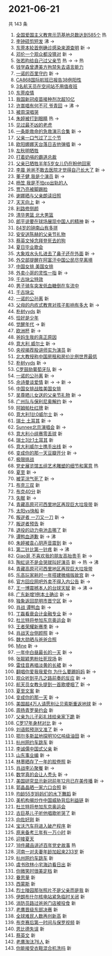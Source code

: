 # 2021-06-21

共 143 条

<!-- BEGIN -->
<!-- 最后更新时间 Mon Jun 21 2021 11:21:50 GMT+0800 (China Standard Time) -->

1. [全国爱国主义教育示范基地总数达到585个](https://s.weibo.com//weibo?q=%23%E5%85%A8%E5%9B%BD%E7%88%B1%E5%9B%BD%E4%B8%BB%E4%B9%89%E6%95%99%E8%82%B2%E7%A4%BA%E8%8C%83%E5%9F%BA%E5%9C%B0%E6%80%BB%E6%95%B0%E8%BE%BE%E5%88%B0585%E4%B8%AA%23&Refer=new_time)
   热
2. [李钟硕剪短发](https://s.weibo.com//weibo?q=%23%E6%9D%8E%E9%92%9F%E7%A1%95%E5%89%AA%E7%9F%AD%E5%8F%91%23&Refer=top)
   沸 ->
3. [东莞本轮首例确诊感染来源查明](https://s.weibo.com//weibo?q=%23%E4%B8%9C%E8%8E%9E%E6%9C%AC%E8%BD%AE%E9%A6%96%E4%BE%8B%E7%A1%AE%E8%AF%8A%E6%84%9F%E6%9F%93%E6%9D%A5%E6%BA%90%E6%9F%A5%E6%98%8E%23&Refer=top)
   新 ->
4. [邓伦一个观众都没猜对](https://s.weibo.com//weibo?q=%23%E9%82%93%E4%BC%A6%E4%B8%80%E4%B8%AA%E8%A7%82%E4%BC%97%E9%83%BD%E6%B2%A1%E7%8C%9C%E5%AF%B9%23&Refer=top)
   新 ->
5. [张若昀给自己过父亲节](https://s.weibo.com//weibo?q=%23%E5%BC%A0%E8%8B%A5%E6%98%80%E7%BB%99%E8%87%AA%E5%B7%B1%E8%BF%87%E7%88%B6%E4%BA%B2%E8%8A%82%23&Refer=top)
   热 -> -> 热
6. [钱学森曾遭美方拘禁失去语言能力](https://s.weibo.com//weibo?q=%23%E9%92%B1%E5%AD%A6%E6%A3%AE%E6%9B%BE%E9%81%AD%E7%BE%8E%E6%96%B9%E6%8B%98%E7%A6%81%E5%A4%B1%E5%8E%BB%E8%AF%AD%E8%A8%80%E8%83%BD%E5%8A%9B%23&Refer=top)
7. [一诺的百里守约](https://s.weibo.com//weibo?q=%23%E4%B8%80%E8%AF%BA%E7%9A%84%E7%99%BE%E9%87%8C%E5%AE%88%E7%BA%A6%23&Refer=top)
   新 ->
8. [CA868国际航班已报告38例阳性](https://s.weibo.com//weibo?q=%23CA868%E5%9B%BD%E9%99%85%E8%88%AA%E7%8F%AD%E5%B7%B2%E6%8A%A5%E5%91%8A38%E4%BE%8B%E9%98%B3%E6%80%A7%23&Refer=top)
9. [3名航天员在空间站不用值夜班](https://s.weibo.com//weibo?q=%233%E5%90%8D%E8%88%AA%E5%A4%A9%E5%91%98%E5%9C%A8%E7%A9%BA%E9%97%B4%E7%AB%99%E4%B8%8D%E7%94%A8%E5%80%BC%E5%A4%9C%E7%8F%AD%23&Refer=top)
10. [东莞疫情](https://s.weibo.com//weibo?q=%E4%B8%9C%E8%8E%9E%E7%96%AB%E6%83%85&Refer=top)
11. [我国新冠疫苗接种剂次超10亿](https://s.weibo.com//weibo?q=%23%E6%88%91%E5%9B%BD%E6%96%B0%E5%86%A0%E7%96%AB%E8%8B%97%E6%8E%A5%E7%A7%8D%E5%89%82%E6%AC%A1%E8%B6%8510%E4%BA%BF%23&Refer=top)
12. [许嵩唱有何不可 爷青回](https://s.weibo.com//weibo?q=%E8%AE%B8%E5%B5%A9%E5%94%B1%E6%9C%89%E4%BD%95%E4%B8%8D%E5%8F%AF%20%E7%88%B7%E9%9D%92%E5%9B%9E&Refer=top)
    -> 沸 ->
13. [被周深唱哭](https://s.weibo.com//weibo?q=%23%E8%A2%AB%E5%91%A8%E6%B7%B1%E5%94%B1%E5%93%AD%23&Refer=top)
14. [朱婷被打到眼睛](https://s.weibo.com//weibo?q=%23%E6%9C%B1%E5%A9%B7%E8%A2%AB%E6%89%93%E5%88%B0%E7%9C%BC%E7%9D%9B%23&Refer=top)
    热 ->
15. [见过最不凶的老虎](https://s.weibo.com//weibo?q=%23%E8%A7%81%E8%BF%87%E6%9C%80%E4%B8%8D%E5%87%B6%E7%9A%84%E8%80%81%E8%99%8E%23&Refer=top)
16. [一条能救命的急救演示合集](https://s.weibo.com//weibo?q=%23%E4%B8%80%E6%9D%A1%E8%83%BD%E6%95%91%E5%91%BD%E7%9A%84%E6%80%A5%E6%95%91%E6%BC%94%E7%A4%BA%E5%90%88%E9%9B%86%23&Refer=top)
    新 ->
17. [父亲一口气过了三个节](https://s.weibo.com//weibo?q=%23%E7%88%B6%E4%BA%B2%E4%B8%80%E5%8F%A3%E6%B0%94%E8%BF%87%E4%BA%86%E4%B8%89%E4%B8%AA%E8%8A%82%23&Refer=top)
18. [欧阳娜娜天台落日吉他弹唱](https://s.weibo.com//weibo?q=%23%E6%AC%A7%E9%98%B3%E5%A8%9C%E5%A8%9C%E5%A4%A9%E5%8F%B0%E8%90%BD%E6%97%A5%E5%90%89%E4%BB%96%E5%BC%B9%E5%94%B1%23&Refer=top)
    新 ->
19. [左秋明牺牲](https://s.weibo.com//weibo?q=%23%E5%B7%A6%E7%A7%8B%E6%98%8E%E7%89%BA%E7%89%B2%23&Refer=top)
20. [打着奶嗝的霸道总裁](https://s.weibo.com//weibo?q=%23%E6%89%93%E7%9D%80%E5%A5%B6%E5%97%9D%E7%9A%84%E9%9C%B8%E9%81%93%E6%80%BB%E8%A3%81%23&Refer=top)
21. [父亲已牺牲半年5岁女儿仍在盼他回家](https://s.weibo.com//weibo?q=%23%E7%88%B6%E4%BA%B2%E5%B7%B2%E7%89%BA%E7%89%B2%E5%8D%8A%E5%B9%B45%E5%B2%81%E5%A5%B3%E5%84%BF%E4%BB%8D%E5%9C%A8%E7%9B%BC%E4%BB%96%E5%9B%9E%E5%AE%B6%23&Refer=top)
22. [李晨
    爸爸不敢去医院才觉得自己长大了](https://s.weibo.com//weibo?q=%E6%9D%8E%E6%99%A8%20%E7%88%B8%E7%88%B8%E4%B8%8D%E6%95%A2%E5%8E%BB%E5%8C%BB%E9%99%A2%E6%89%8D%E8%A7%89%E5%BE%97%E8%87%AA%E5%B7%B1%E9%95%BF%E5%A4%A7%E4%BA%86&Refer=top)
    新 ->
23. [董子健 我是个演员](https://s.weibo.com//weibo?q=%E8%91%A3%E5%AD%90%E5%81%A5%20%E6%88%91%E6%98%AF%E4%B8%AA%E6%BC%94%E5%91%98&Refer=top)
    新 ->
24. [杨笠 我是不怕cp出轨的人](https://s.weibo.com//weibo?q=%E6%9D%A8%E7%AC%A0%20%E6%88%91%E6%98%AF%E4%B8%8D%E6%80%95cp%E5%87%BA%E8%BD%A8%E7%9A%84%E4%BA%BA&Refer=top)
25. [贾乃亮被脚踢脸](https://s.weibo.com//weibo?q=%23%E8%B4%BE%E4%B9%83%E4%BA%AE%E8%A2%AB%E8%84%9A%E8%B8%A2%E8%84%B8%23&Refer=top)
26. [谢娜晒与父亲朗读旧照](https://s.weibo.com//weibo?q=%23%E8%B0%A2%E5%A8%9C%E6%99%92%E4%B8%8E%E7%88%B6%E4%BA%B2%E6%9C%97%E8%AF%BB%E6%97%A7%E7%85%A7%23&Refer=top)
27. [天天向上](https://s.weibo.com//weibo?q=%E5%A4%A9%E5%A4%A9%E5%90%91%E4%B8%8A&Refer=top)
    新 ->
28. [利路修侧颜](https://s.weibo.com//weibo?q=%23%E5%88%A9%E8%B7%AF%E4%BF%AE%E4%BE%A7%E9%A2%9C%23&Refer=top)
29. [清华男篮 北大男篮](https://s.weibo.com//weibo?q=%E6%B8%85%E5%8D%8E%E7%94%B7%E7%AF%AE%20%E5%8C%97%E5%A4%A7%E7%94%B7%E7%AF%AE&Refer=top)
30. [郎平说要在球场展现中国人的精神](https://s.weibo.com//weibo?q=%23%E9%83%8E%E5%B9%B3%E8%AF%B4%E8%A6%81%E5%9C%A8%E7%90%83%E5%9C%BA%E5%B1%95%E7%8E%B0%E4%B8%AD%E5%9B%BD%E4%BA%BA%E7%9A%84%E7%B2%BE%E7%A5%9E%23&Refer=top)
    新 ->
31. [84岁的钟南山有多拼](https://s.weibo.com//weibo?q=%2384%E5%B2%81%E7%9A%84%E9%92%9F%E5%8D%97%E5%B1%B1%E6%9C%89%E5%A4%9A%E6%8B%BC%23&Refer=top)
32. [安安送陈赫的父亲节礼物](https://s.weibo.com//weibo?q=%23%E5%AE%89%E5%AE%89%E9%80%81%E9%99%88%E8%B5%AB%E7%9A%84%E7%88%B6%E4%BA%B2%E8%8A%82%E7%A4%BC%E7%89%A9%23&Refer=top)
33. [蔡英文悼念拜登死去的狗](https://s.weibo.com//weibo?q=%23%E8%94%A1%E8%8B%B1%E6%96%87%E6%82%BC%E5%BF%B5%E6%8B%9C%E7%99%BB%E6%AD%BB%E5%8E%BB%E7%9A%84%E7%8B%97%23&Refer=top)
34. [夏日毕业歌会](https://s.weibo.com//weibo?q=%E5%A4%8F%E6%97%A5%E6%AF%95%E4%B8%9A%E6%AD%8C%E4%BC%9A&Refer=top)
35. [大象戏水头扎进去了鼻子还在外面](https://s.weibo.com//weibo?q=%23%E5%A4%A7%E8%B1%A1%E6%88%8F%E6%B0%B4%E5%A4%B4%E6%89%8E%E8%BF%9B%E5%8E%BB%E4%BA%86%E9%BC%BB%E5%AD%90%E8%BF%98%E5%9C%A8%E5%A4%96%E9%9D%A2%23&Refer=top)
    新 ->
36. [外交部提醒在阿富汗中国公民尽早离境](https://s.weibo.com//weibo?q=%23%E5%A4%96%E4%BA%A4%E9%83%A8%E6%8F%90%E9%86%92%E5%9C%A8%E9%98%BF%E5%AF%8C%E6%B1%97%E4%B8%AD%E5%9B%BD%E5%85%AC%E6%B0%91%E5%B0%BD%E6%97%A9%E7%A6%BB%E5%A2%83%23&Refer=top)
37. [中国女排 美国女排](https://s.weibo.com//weibo?q=%E4%B8%AD%E5%9B%BD%E5%A5%B3%E6%8E%92%20%E7%BE%8E%E5%9B%BD%E5%A5%B3%E6%8E%92&Refer=top)
38. [外卖小哥的灵性一指](https://s.weibo.com//weibo?q=%23%E5%A4%96%E5%8D%96%E5%B0%8F%E5%93%A5%E7%9A%84%E7%81%B5%E6%80%A7%E4%B8%80%E6%8C%87%23&Refer=top)
    新 ->
39. [千古玦尘特效](https://s.weibo.com//weibo?q=%23%E5%8D%83%E5%8F%A4%E7%8E%A6%E5%B0%98%E7%89%B9%E6%95%88%23&Refer=top)
40. [男子骑车突发低血糖倒在车流中](https://s.weibo.com//weibo?q=%23%E7%94%B7%E5%AD%90%E9%AA%91%E8%BD%A6%E7%AA%81%E5%8F%91%E4%BD%8E%E8%A1%80%E7%B3%96%E5%80%92%E5%9C%A8%E8%BD%A6%E6%B5%81%E4%B8%AD%23&Refer=top)
41. [千古玦尘](https://s.weibo.com//weibo?q=%23%E5%8D%83%E5%8F%A4%E7%8E%A6%E5%B0%98%23&Refer=top)
42. [一诺的公孙离](https://s.weibo.com//weibo?q=%E4%B8%80%E8%AF%BA%E7%9A%84%E5%85%AC%E5%AD%99%E7%A6%BB&Refer=top)
    新
43. [父母的内疚式教育对孩子影响有多大](https://s.weibo.com//weibo?q=%23%E7%88%B6%E6%AF%8D%E7%9A%84%E5%86%85%E7%96%9A%E5%BC%8F%E6%95%99%E8%82%B2%E5%AF%B9%E5%AD%A9%E5%AD%90%E5%BD%B1%E5%93%8D%E6%9C%89%E5%A4%9A%E5%A4%A7%23&Refer=top)
    新 ->
44. [朴树yyds](https://s.weibo.com//weibo?q=%E6%9C%B4%E6%A0%91yyds&Refer=top) 新
45. [恰好是少年](https://s.weibo.com//weibo?q=%E6%81%B0%E5%A5%BD%E6%98%AF%E5%B0%91%E5%B9%B4&Refer=top)
46. [觉醒年代](https://s.weibo.com//weibo?q=%E8%A7%89%E9%86%92%E5%B9%B4%E4%BB%A3&Refer=top)
    -> 新
47. [欧洲杯](https://s.weibo.com//weibo?q=%E6%AC%A7%E6%B4%B2%E6%9D%AF&Refer=top) 新
    ->
48. [爸妈生我的真正原因](https://s.weibo.com//weibo?q=%23%E7%88%B8%E5%A6%88%E7%94%9F%E6%88%91%E7%9A%84%E7%9C%9F%E6%AD%A3%E5%8E%9F%E5%9B%A0%23&Refer=top)
49. [意大利 威尔士](https://s.weibo.com//weibo?q=%E6%84%8F%E5%A4%A7%E5%88%A9%20%E5%A8%81%E5%B0%94%E5%A3%AB&Refer=top)
    新 ->
50. [央视揭荐股讲师实为演员](https://s.weibo.com//weibo?q=%23%E5%A4%AE%E8%A7%86%E6%8F%AD%E8%8D%90%E8%82%A1%E8%AE%B2%E5%B8%88%E5%AE%9E%E4%B8%BA%E6%BC%94%E5%91%98%23&Refer=top)
    新
51. [北大教授称中国房租和房价比例世界最低](https://s.weibo.com//weibo?q=%23%E5%8C%97%E5%A4%A7%E6%95%99%E6%8E%88%E7%A7%B0%E4%B8%AD%E5%9B%BD%E6%88%BF%E7%A7%9F%E5%92%8C%E6%88%BF%E4%BB%B7%E6%AF%94%E4%BE%8B%E4%B8%96%E7%95%8C%E6%9C%80%E4%BD%8E%23&Refer=top)
52. [朴树yyds](https://s.weibo.com//weibo?q=%23%E6%9C%B4%E6%A0%91yyds%23&Refer=top)
    新 ->
53. [C罗鼓励葡萄牙队](https://s.weibo.com//weibo?q=%23C%E7%BD%97%E9%BC%93%E5%8A%B1%E8%91%A1%E8%90%84%E7%89%99%E9%98%9F%23&Refer=top)
    新 ->
54. [一诺的公孙离](https://s.weibo.com//weibo?q=%23%E4%B8%80%E8%AF%BA%E7%9A%84%E5%85%AC%E5%AD%99%E7%A6%BB%23&Refer=top)
    新 ->
55. [佘诗曼谈爱情](https://s.weibo.com//weibo?q=%23%E4%BD%98%E8%AF%97%E6%9B%BC%E8%B0%88%E7%88%B1%E6%83%85%23&Refer=top)
    新 -> -> 新 ->
56. [中国女排战胜美国女排](https://s.weibo.com//weibo?q=%23%E4%B8%AD%E5%9B%BD%E5%A5%B3%E6%8E%92%E6%88%98%E8%83%9C%E7%BE%8E%E5%9B%BD%E5%A5%B3%E6%8E%92%23&Refer=top)
57. [吴尊晒儿女送的父亲节礼物](https://s.weibo.com//weibo?q=%23%E5%90%B4%E5%B0%8A%E6%99%92%E5%84%BF%E5%A5%B3%E9%80%81%E7%9A%84%E7%88%B6%E4%BA%B2%E8%8A%82%E7%A4%BC%E7%89%A9%23&Refer=top)
    新 ->
58. [广州队与保利尼奥解约](https://s.weibo.com//weibo?q=%23%E5%B9%BF%E5%B7%9E%E9%98%9F%E4%B8%8E%E4%BF%9D%E5%88%A9%E5%B0%BC%E5%A5%A5%E8%A7%A3%E7%BA%A6%23&Refer=top)
    新 ->
59. [阿姆帕杜红牌](https://s.weibo.com//weibo?q=%E9%98%BF%E5%A7%86%E5%B8%95%E6%9D%9C%E7%BA%A2%E7%89%8C&Refer=top)
    新
60. [意大利1比0威尔士](https://s.weibo.com//weibo?q=%E6%84%8F%E5%A4%A7%E5%88%A91%E6%AF%940%E5%A8%81%E5%B0%94%E5%A3%AB&Refer=top)
    新 ->
61. [瑞士 土耳其](https://s.weibo.com//weibo?q=%E7%91%9E%E5%A3%AB%20%E5%9C%9F%E8%80%B3%E5%85%B6&Refer=top)
    新 ->
62. [Sunnee北京演唱会](https://s.weibo.com//weibo?q=%23Sunnee%E5%8C%97%E4%BA%AC%E6%BC%94%E5%94%B1%E4%BC%9A%23&Refer=top)
    新 ->
63. [意大利小组赛零丢球](https://s.weibo.com//weibo?q=%E6%84%8F%E5%A4%A7%E5%88%A9%E5%B0%8F%E7%BB%84%E8%B5%9B%E9%9B%B6%E4%B8%A2%E7%90%83&Refer=top)
    新
64. [瑞士3比1土耳其](https://s.weibo.com//weibo?q=%E7%91%9E%E5%A3%AB3%E6%AF%941%E5%9C%9F%E8%80%B3%E5%85%B6&Refer=top)
    新
65. [意大利威尔士携手出线](https://s.weibo.com//weibo?q=%E6%84%8F%E5%A4%A7%E5%88%A9%E5%A8%81%E5%B0%94%E5%A3%AB%E6%90%BA%E6%89%8B%E5%87%BA%E7%BA%BF&Refer=top)
    新 ->
66. [变成你的那一天豆瓣开分](https://s.weibo.com//weibo?q=%23%E5%8F%98%E6%88%90%E4%BD%A0%E7%9A%84%E9%82%A3%E4%B8%80%E5%A4%A9%E8%B1%86%E7%93%A3%E5%BC%80%E5%88%86%23&Refer=top)
    新 ->
67. [极限挑战](https://s.weibo.com//weibo?q=%E6%9E%81%E9%99%90%E6%8C%91%E6%88%98&Refer=top)
68. [党史展览馆五组艺术雕塑的细节和寓意](https://s.weibo.com//weibo?q=%23%E5%85%9A%E5%8F%B2%E5%B1%95%E8%A7%88%E9%A6%86%E4%BA%94%E7%BB%84%E8%89%BA%E6%9C%AF%E9%9B%95%E5%A1%91%E7%9A%84%E7%BB%86%E8%8A%82%E5%92%8C%E5%AF%93%E6%84%8F%23&Refer=new_time)
    热
69. [夏至](https://s.weibo.com//weibo?q=%23%E5%A4%8F%E8%87%B3%23&Refer=top) 新 ->
70. [被芜浣气死了](https://s.weibo.com//weibo?q=%23%E8%A2%AB%E8%8A%9C%E6%B5%A3%E6%B0%94%E6%AD%BB%E4%BA%86%23&Refer=top)
    新 ->
71. [布克三双](https://s.weibo.com//weibo?q=%E5%B8%83%E5%85%8B%E4%B8%89%E5%8F%8C&Refer=top)
    新
72. [布克40分](https://s.weibo.com//weibo?q=%23%E5%B8%83%E5%85%8B40%E5%88%86%23&Refer=top)
    新
73. [失眠](https://s.weibo.com//weibo?q=%E5%A4%B1%E7%9C%A0&Refer=top) 新 ->
74. [青藏高原可可西里地区再现巨大垃圾带](https://s.weibo.com//weibo?q=%E9%9D%92%E8%97%8F%E9%AB%98%E5%8E%9F%E5%8F%AF%E5%8F%AF%E8%A5%BF%E9%87%8C%E5%9C%B0%E5%8C%BA%E5%86%8D%E7%8E%B0%E5%B7%A8%E5%A4%A7%E5%9E%83%E5%9C%BE%E5%B8%A6&Refer=top)
    新
75. [太阳vs快船](https://s.weibo.com//weibo?q=%E5%A4%AA%E9%98%B3vs%E5%BF%AB%E8%88%B9&Refer=top)
    新
76. [叛逆者 一刀又一刀](https://s.weibo.com//weibo?q=%E5%8F%9B%E9%80%86%E8%80%85%20%E4%B8%80%E5%88%80%E5%8F%88%E4%B8%80%E5%88%80&Refer=top)
    新 ->
77. [叛逆者预告](https://s.weibo.com//weibo?q=%E5%8F%9B%E9%80%86%E8%80%85%E9%A2%84%E5%91%8A&Refer=top)
    新
78. [退役的动力电池去哪了](https://s.weibo.com//weibo?q=%23%E9%80%80%E5%BD%B9%E7%9A%84%E5%8A%A8%E5%8A%9B%E7%94%B5%E6%B1%A0%E5%8E%BB%E5%93%AA%E4%BA%86%23&Refer=top)
    新
79. [谭鸭血道歉](https://s.weibo.com//weibo?q=%E8%B0%AD%E9%B8%AD%E8%A1%80%E9%81%93%E6%AD%89&Refer=top)
    新 -> 沸
80. [朱婷被袁心玥声音震到](https://s.weibo.com//weibo?q=%23%E6%9C%B1%E5%A9%B7%E8%A2%AB%E8%A2%81%E5%BF%83%E7%8E%A5%E5%A3%B0%E9%9F%B3%E9%9C%87%E5%88%B0%23&Refer=top)
    新 ->
81. [第二针比第一针疼](https://s.weibo.com//weibo?q=%23%E7%AC%AC%E4%BA%8C%E9%92%88%E6%AF%94%E7%AC%AC%E4%B8%80%E9%92%88%E7%96%BC%23&Refer=top)
    新 -> 沸
82. [Giao哥
    不喜欢我的朋友高抬贵手](https://s.weibo.com//weibo?q=Giao%E5%93%A5%20%E4%B8%8D%E5%96%9C%E6%AC%A2%E6%88%91%E7%9A%84%E6%9C%8B%E5%8F%8B%E9%AB%98%E6%8A%AC%E8%B4%B5%E6%89%8B&Refer=top)
    新 ->
83. [陶虹说不是会哭就叫好演员](https://s.weibo.com//weibo?q=%23%E9%99%B6%E8%99%B9%E8%AF%B4%E4%B8%8D%E6%98%AF%E4%BC%9A%E5%93%AD%E5%B0%B1%E5%8F%AB%E5%A5%BD%E6%BC%94%E5%91%98%23&Refer=top)
    新 -> 热 -> 沸
84. [青藏高原可可西里地区再现巨大垃圾带](https://s.weibo.com//weibo?q=%23%E9%9D%92%E8%97%8F%E9%AB%98%E5%8E%9F%E5%8F%AF%E5%8F%AF%E8%A5%BF%E9%87%8C%E5%9C%B0%E5%8C%BA%E5%86%8D%E7%8E%B0%E5%B7%A8%E5%A4%A7%E5%9E%83%E5%9C%BE%E5%B8%A6%23&Refer=top)
85. [乐高玩家耗时一年搭建微缩版故宫](https://s.weibo.com//weibo?q=%23%E4%B9%90%E9%AB%98%E7%8E%A9%E5%AE%B6%E8%80%97%E6%97%B6%E4%B8%80%E5%B9%B4%E6%90%AD%E5%BB%BA%E5%BE%AE%E7%BC%A9%E7%89%88%E6%95%85%E5%AE%AB%23&Refer=top)
    新 ->
86. [官方回应网吧外卖不得入内公告](https://s.weibo.com//weibo?q=%23%E5%AE%98%E6%96%B9%E5%9B%9E%E5%BA%94%E7%BD%91%E5%90%A7%E5%A4%96%E5%8D%96%E4%B8%8D%E5%BE%97%E5%85%A5%E5%86%85%E5%85%AC%E5%91%8A%23&Refer=top)
    新 ->
87. [王一博震撼本人的台球天赋](https://s.weibo.com//weibo?q=%23%E7%8E%8B%E4%B8%80%E5%8D%9A%E9%9C%87%E6%92%BC%E6%9C%AC%E4%BA%BA%E7%9A%84%E5%8F%B0%E7%90%83%E5%A4%A9%E8%B5%8B%23&Refer=top)
    新 -> 沸 ->
88. [广东新增1例本土确诊](https://s.weibo.com//weibo?q=%23%E5%B9%BF%E4%B8%9C%E6%96%B0%E5%A2%9E1%E4%BE%8B%E6%9C%AC%E5%9C%9F%E7%A1%AE%E8%AF%8A%23&Refer=top)
    新 ->
89. [独象返回昆明市晋宁区](https://s.weibo.com//weibo?q=%23%E7%8B%AC%E8%B1%A1%E8%BF%94%E5%9B%9E%E6%98%86%E6%98%8E%E5%B8%82%E6%99%8B%E5%AE%81%E5%8C%BA%23&Refer=top)
    新 ->
90. [肖战 谭鸭血](https://s.weibo.com//weibo?q=%E8%82%96%E6%88%98%20%E8%B0%AD%E9%B8%AD%E8%A1%80&Refer=top)
    新 ->
91. [丁磊看衰会计金融专业](https://s.weibo.com//weibo?q=%23%E4%B8%81%E7%A3%8A%E7%9C%8B%E8%A1%B0%E4%BC%9A%E8%AE%A1%E9%87%91%E8%9E%8D%E4%B8%93%E4%B8%9A%23&Refer=top)
    新 ->
92. [杜兰特将参加东京奥运会](https://s.weibo.com//weibo?q=%E6%9D%9C%E5%85%B0%E7%89%B9%E5%B0%86%E5%8F%82%E5%8A%A0%E4%B8%9C%E4%BA%AC%E5%A5%A5%E8%BF%90%E4%BC%9A&Refer=top)
    新
93. [王者荣耀新赛季](https://s.weibo.com//weibo?q=%23%E7%8E%8B%E8%80%85%E8%8D%A3%E8%80%80%E6%96%B0%E8%B5%9B%E5%AD%A3%23&Refer=top)
    新 ->
94. [肖战天台侧颜照](https://s.weibo.com//weibo?q=%23%E8%82%96%E6%88%98%E5%A4%A9%E5%8F%B0%E4%BE%A7%E9%A2%9C%E7%85%A7%23&Refer=top)
    新 ->
95. [魏大勋晒与爸爸合照](https://s.weibo.com//weibo?q=%23%E9%AD%8F%E5%A4%A7%E5%8B%8B%E6%99%92%E4%B8%8E%E7%88%B8%E7%88%B8%E5%90%88%E7%85%A7%23&Refer=top)
96. [Mine](https://s.weibo.com//weibo?q=Mine&Refer=top) 新 ->
97. [一年中白昼最长的一天](https://s.weibo.com//weibo?q=%23%E4%B8%80%E5%B9%B4%E4%B8%AD%E7%99%BD%E6%98%BC%E6%9C%80%E9%95%BF%E7%9A%84%E4%B8%80%E5%A4%A9%23&Refer=top)
    新 ->
98. [张靓颖男粉社死现场](https://s.weibo.com//weibo?q=%23%E5%BC%A0%E9%9D%93%E9%A2%96%E7%94%B7%E7%B2%89%E7%A4%BE%E6%AD%BB%E7%8E%B0%E5%9C%BA%23&Refer=top)
    新
99. [雷佳音再唱淡黄的长裙](https://s.weibo.com//weibo?q=%23%E9%9B%B7%E4%BD%B3%E9%9F%B3%E5%86%8D%E5%94%B1%E6%B7%A1%E9%BB%84%E7%9A%84%E9%95%BF%E8%A3%99%23&Refer=top)
    新 ->
100. [翻唱你爱我我爱你
     为什么要踢妈妈](https://s.weibo.com//weibo?q=%E7%BF%BB%E5%94%B1%E4%BD%A0%E7%88%B1%E6%88%91%E6%88%91%E7%88%B1%E4%BD%A0%20%E4%B8%BA%E4%BB%80%E4%B9%88%E8%A6%81%E8%B8%A2%E5%A6%88%E5%A6%88&Refer=top)
     新 ->
101. [观众听到平凡之路前奏的反应](https://s.weibo.com//weibo?q=%23%E8%A7%82%E4%BC%97%E5%90%AC%E5%88%B0%E5%B9%B3%E5%87%A1%E4%B9%8B%E8%B7%AF%E5%89%8D%E5%A5%8F%E7%9A%84%E5%8F%8D%E5%BA%94%23&Refer=top)
     新 ->
102. [航天员女教头提到一首歌哽咽了](https://s.weibo.com//weibo?q=%23%E8%88%AA%E5%A4%A9%E5%91%98%E5%A5%B3%E6%95%99%E5%A4%B4%E6%8F%90%E5%88%B0%E4%B8%80%E9%A6%96%E6%AD%8C%E5%93%BD%E5%92%BD%E4%BA%86%23&Refer=top)
     新 ->
103. [夏至文案](https://s.weibo.com//weibo?q=%E5%A4%8F%E8%87%B3%E6%96%87%E6%A1%88&Refer=top)
     新
104. [变成你的那一天](https://s.weibo.com//weibo?q=%E5%8F%98%E6%88%90%E4%BD%A0%E7%9A%84%E9%82%A3%E4%B8%80%E5%A4%A9&Refer=top)
     新 ->
105. [美国超4万人请愿别让贝索斯重返地球](https://s.weibo.com//weibo?q=%23%E7%BE%8E%E5%9B%BD%E8%B6%854%E4%B8%87%E4%BA%BA%E8%AF%B7%E6%84%BF%E5%88%AB%E8%AE%A9%E8%B4%9D%E7%B4%A2%E6%96%AF%E9%87%8D%E8%BF%94%E5%9C%B0%E7%90%83%23&Refer=top)
     新 ->
106. [周扬青罗昊约会](https://s.weibo.com//weibo?q=%23%E5%91%A8%E6%89%AC%E9%9D%92%E7%BD%97%E6%98%8A%E7%BA%A6%E4%BC%9A%23&Refer=top)
     新
107. [父亲为儿子彩礼钱给亲家下跪](https://s.weibo.com//weibo?q=%23%E7%88%B6%E4%BA%B2%E4%B8%BA%E5%84%BF%E5%AD%90%E5%BD%A9%E7%A4%BC%E9%92%B1%E7%BB%99%E4%BA%B2%E5%AE%B6%E4%B8%8B%E8%B7%AA%23&Refer=top)
     新
108. [C罗17年身材对比](https://s.weibo.com//weibo?q=%23C%E7%BD%9717%E5%B9%B4%E8%BA%AB%E6%9D%90%E5%AF%B9%E6%AF%94%23&Refer=top)
     新 ->
109. [刘语熙预测又准了](https://s.weibo.com//weibo?q=%23%E5%88%98%E8%AF%AD%E7%86%99%E9%A2%84%E6%B5%8B%E5%8F%88%E5%87%86%E4%BA%86%23&Refer=top)
     新 ->
110. [鄂尔多斯盆地探明10亿吨级油田](https://s.weibo.com//weibo?q=%23%E9%84%82%E5%B0%94%E5%A4%9A%E6%96%AF%E7%9B%86%E5%9C%B0%E6%8E%A2%E6%98%8E10%E4%BA%BF%E5%90%A8%E7%BA%A7%E6%B2%B9%E7%94%B0%23&Refer=top)
     新 ->
111. [杭州网约车跳车](https://s.weibo.com//weibo?q=%E6%9D%AD%E5%B7%9E%E7%BD%91%E7%BA%A6%E8%BD%A6%E8%B7%B3%E8%BD%A6&Refer=top)
     新
112. [李诚儒中国式父亲](https://s.weibo.com//weibo?q=%23%E6%9D%8E%E8%AF%9A%E5%84%92%E4%B8%AD%E5%9B%BD%E5%BC%8F%E7%88%B6%E4%BA%B2%23&Refer=top)
     新
113. [山东事业编](https://s.weibo.com//weibo?q=%23%E5%B1%B1%E4%B8%9C%E4%BA%8B%E4%B8%9A%E7%BC%96%23&Refer=top)
     新 ->
114. [林墨晒存了一年的胶卷照](https://s.weibo.com//weibo?q=%23%E6%9E%97%E5%A2%A8%E6%99%92%E5%AD%98%E4%BA%86%E4%B8%80%E5%B9%B4%E7%9A%84%E8%83%B6%E5%8D%B7%E7%85%A7%23&Refer=top)
     新
115. [肖战李沁聚餐](https://s.weibo.com//weibo?q=%23%E8%82%96%E6%88%98%E6%9D%8E%E6%B2%81%E8%81%9A%E9%A4%90%23&Refer=top)
     新 ->
116. [数学真的会让人秃头](https://s.weibo.com//weibo?q=%23%E6%95%B0%E5%AD%A6%E7%9C%9F%E7%9A%84%E4%BC%9A%E8%AE%A9%E4%BA%BA%E7%A7%83%E5%A4%B4%23&Refer=top)
     新 ->
117. [美国研究显示新冠前年12月已在美传播](https://s.weibo.com//weibo?q=%23%E7%BE%8E%E5%9B%BD%E7%A0%94%E7%A9%B6%E6%98%BE%E7%A4%BA%E6%96%B0%E5%86%A0%E5%89%8D%E5%B9%B412%E6%9C%88%E5%B7%B2%E5%9C%A8%E7%BE%8E%E4%BC%A0%E6%92%AD%23&Refer=top)
     新 ->
118. [郭晶晶晒一家六口合照](https://s.weibo.com//weibo?q=%23%E9%83%AD%E6%99%B6%E6%99%B6%E6%99%92%E4%B8%80%E5%AE%B6%E5%85%AD%E5%8F%A3%E5%90%88%E7%85%A7%23&Refer=top)
     新
119. [均龄55岁妈妈们的水下舞蹈](https://s.weibo.com//weibo?q=%23%E5%9D%87%E9%BE%8455%E5%B2%81%E5%A6%88%E5%A6%88%E4%BB%AC%E7%9A%84%E6%B0%B4%E4%B8%8B%E8%88%9E%E8%B9%88%23&Refer=top)
     新
120. [美机构揭炒作中国威胁背后利益链](https://s.weibo.com//weibo?q=%23%E7%BE%8E%E6%9C%BA%E6%9E%84%E6%8F%AD%E7%82%92%E4%BD%9C%E4%B8%AD%E5%9B%BD%E5%A8%81%E8%83%81%E8%83%8C%E5%90%8E%E5%88%A9%E7%9B%8A%E9%93%BE%23&Refer=top)
     新
121. [杜兰特将参加东京奥运会](https://s.weibo.com//weibo?q=%23%E6%9D%9C%E5%85%B0%E7%89%B9%E5%B0%86%E5%8F%82%E5%8A%A0%E4%B8%9C%E4%BA%AC%E5%A5%A5%E8%BF%90%E4%BC%9A%23&Refer=top)
122. [古巨基儿子听他唱歌听哭了](https://s.weibo.com//weibo?q=%23%E5%8F%A4%E5%B7%A8%E5%9F%BA%E5%84%BF%E5%AD%90%E5%90%AC%E4%BB%96%E5%94%B1%E6%AD%8C%E5%90%AC%E5%93%AD%E4%BA%86%23&Refer=top)
     新
123. [向佐好刚](https://s.weibo.com//weibo?q=%23%E5%90%91%E4%BD%90%E5%A5%BD%E5%88%9A%23&Refer=top)
     新
124. [宝沃汽车将进入破产程序](https://s.weibo.com//weibo?q=%E5%AE%9D%E6%B2%83%E6%B1%BD%E8%BD%A6%E5%B0%86%E8%BF%9B%E5%85%A5%E7%A0%B4%E4%BA%A7%E7%A8%8B%E5%BA%8F&Refer=top)
     新
125. [原来备考三年有一万小时](https://s.weibo.com//weibo?q=%23%E5%8E%9F%E6%9D%A5%E5%A4%87%E8%80%83%E4%B8%89%E5%B9%B4%E6%9C%89%E4%B8%80%E4%B8%87%E5%B0%8F%E6%97%B6%23&Refer=top)
     新
126. [迎接夏天](https://s.weibo.com//weibo?q=%23%E8%BF%8E%E6%8E%A5%E5%A4%8F%E5%A4%A9%23&Refer=top)
127. [18件藏品讲述百年党史故事](https://s.weibo.com//weibo?q=%2318%E4%BB%B6%E8%97%8F%E5%93%81%E8%AE%B2%E8%BF%B0%E7%99%BE%E5%B9%B4%E5%85%9A%E5%8F%B2%E6%95%85%E4%BA%8B%23&Refer=new_time)
     热
128. [河南一对夫妻年龄加起来233岁](https://s.weibo.com//weibo?q=%23%E6%B2%B3%E5%8D%97%E4%B8%80%E5%AF%B9%E5%A4%AB%E5%A6%BB%E5%B9%B4%E9%BE%84%E5%8A%A0%E8%B5%B7%E6%9D%A5233%E5%B2%81%23&Refer=top)
     新
129. [杭州网约车跳车](https://s.weibo.com//weibo?q=%23%E6%9D%AD%E5%B7%9E%E7%BD%91%E7%BA%A6%E8%BD%A6%E8%B7%B3%E8%BD%A6%23&Refer=top)
     新
130. [虞书欣林小宅海边看日出](https://s.weibo.com//weibo?q=%23%E8%99%9E%E4%B9%A6%E6%AC%A3%E6%9E%97%E5%B0%8F%E5%AE%85%E6%B5%B7%E8%BE%B9%E7%9C%8B%E6%97%A5%E5%87%BA%23&Refer=top)
     新
131. [你微笑时很美定档](https://s.weibo.com//weibo?q=%23%E4%BD%A0%E5%BE%AE%E7%AC%91%E6%97%B6%E5%BE%88%E7%BE%8E%E5%AE%9A%E6%A1%A3%23&Refer=top)
     新
132. [眷思量](https://s.weibo.com//weibo?q=%E7%9C%B7%E6%80%9D%E9%87%8F&Refer=top) 新
133. [西蒙斯](https://s.weibo.com//weibo?q=%E8%A5%BF%E8%92%99%E6%96%AF&Refer=top) 新
134. [烈士陵园那张照片不是父亲而是我](https://s.weibo.com//weibo?q=%23%E7%83%88%E5%A3%AB%E9%99%B5%E5%9B%AD%E9%82%A3%E5%BC%A0%E7%85%A7%E7%89%87%E4%B8%8D%E6%98%AF%E7%88%B6%E4%BA%B2%E8%80%8C%E6%98%AF%E6%88%91%23&Refer=top)
     新
135. [伊朗布什尔核电站紧急临时关闭](https://s.weibo.com//weibo?q=%23%E4%BC%8A%E6%9C%97%E5%B8%83%E4%BB%80%E5%B0%94%E6%A0%B8%E7%94%B5%E7%AB%99%E7%B4%A7%E6%80%A5%E4%B8%B4%E6%97%B6%E5%85%B3%E9%97%AD%23&Refer=top)
     新
136. [消防员路过爸爸门店被投食](https://s.weibo.com//weibo?q=%23%E6%B6%88%E9%98%B2%E5%91%98%E8%B7%AF%E8%BF%87%E7%88%B8%E7%88%B8%E9%97%A8%E5%BA%97%E8%A2%AB%E6%8A%95%E9%A3%9F%23&Refer=top)
     新
137. [老鹰晋级东部决赛](https://s.weibo.com//weibo?q=%23%E8%80%81%E9%B9%B0%E6%99%8B%E7%BA%A7%E4%B8%9C%E9%83%A8%E5%86%B3%E8%B5%9B%23&Refer=top)
     新
138. [全球难民人数再创新高](https://s.weibo.com//weibo?q=%23%E5%85%A8%E7%90%83%E9%9A%BE%E6%B0%91%E4%BA%BA%E6%95%B0%E5%86%8D%E5%88%9B%E6%96%B0%E9%AB%98%23&Refer=top)
     新
139. [布克赛后第一时间与保罗视频](https://s.weibo.com//weibo?q=%23%E5%B8%83%E5%85%8B%E8%B5%9B%E5%90%8E%E7%AC%AC%E4%B8%80%E6%97%B6%E9%97%B4%E4%B8%8E%E4%BF%9D%E7%BD%97%E8%A7%86%E9%A2%91%23&Refer=top)
     新
140. [恩比德失误](https://s.weibo.com//weibo?q=%E6%81%A9%E6%AF%94%E5%BE%B7%E5%A4%B1%E8%AF%AF&Refer=top)
     新
141. [蔡英文](https://s.weibo.com//weibo?q=%E8%94%A1%E8%8B%B1%E6%96%87&Refer=top) 新
142. [老鹰淘汰76人](https://s.weibo.com//weibo?q=%23%E8%80%81%E9%B9%B0%E6%B7%98%E6%B1%B076%E4%BA%BA%23&Refer=top)
     新
143. [你能接受衣鞋混合机洗吗](https://s.weibo.com//weibo?q=%23%E4%BD%A0%E8%83%BD%E6%8E%A5%E5%8F%97%E8%A1%A3%E9%9E%8B%E6%B7%B7%E5%90%88%E6%9C%BA%E6%B4%97%E5%90%97%23&Refer=top)
     新

<!-- END -->
